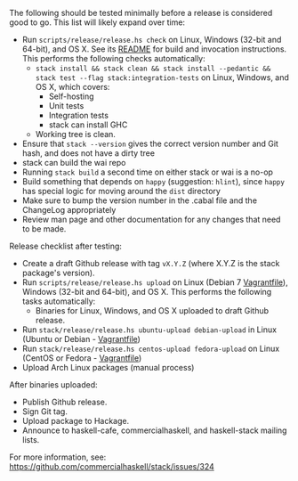 The following should be tested minimally before a release is considered good
to go. This list will likely expand over time:

* Run `scripts/release/release.hs check` on Linux, Windows (32-bit and 64-bit), and OS X. See its
  [README](https://github.com/commercialhaskell/stack/blob/master/scripts/release/README.md) for build and invocation instructions.
  This performs the following checks automatically:
    * `stack install && stack clean && stack install --pedantic && stack test --flag stack:integration-tests` on Linux, Windows, and OS X, which covers:
        * Self-hosting
        * Unit tests
        * Integration tests
        * stack can install GHC
    * Working tree is clean.
* Ensure that `stack --version` gives the correct version number and Git hash, and does not have a dirty tree
* stack can build the wai repo
* Running `stack build` a second time on either stack or wai is a no-op
* Build something that depends on `happy` (suggestion: `hlint`), since `happy` has special logic for moving around the `dist` directory
* Make sure to bump the version number in the .cabal file and the ChangeLog appropriately
* Review man page and other documentation for any changes that need to be made.

Release checklist after testing:

* Create a draft Github release with tag `vX.Y.Z` (where X.Y.Z is the stack package's version).
* Run `scripts/release/release.hs upload` on Linux (Debian 7 [Vagrantfile](https://github.com/commercialhaskell/stack/tree/master/etc/vagrant/debian-7-amd64)), Windows (32-bit and 64-bit), and OS X.  This performs the following tasks automatically:
    * Binaries for Linux, Windows, and OS X uploaded to draft Github release.
* Run `stack/release/release.hs ubuntu-upload debian-upload` in Linux (Ubuntu or Debian - [Vagrantfile](https://github.com/commercialhaskell/stack/tree/master/etc/vagrant/debian-7-amd64))
* Run `stack/release/release.hs centos-upload fedora-upload` on Linux (CentOS or Fedora - [Vagrantfile](https://github.com/commercialhaskell/stack/tree/master/etc/vagrant/centos-7-x86_64))
* Upload Arch Linux packages (manual process)

After binaries uploaded:

* Publish Github release.
* Sign Git tag.
* Upload package to Hackage.
* Announce to haskell-cafe, commercialhaskell, and haskell-stack mailing lists.

For more information, see: https://github.com/commercialhaskell/stack/issues/324